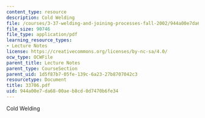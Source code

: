 ```yaml
---
content_type: resource
description: Cold Welding
file: /courses/3-37-welding-and-joining-processes-fall-2002/944a00e7da6800aeb8cd0d7470b6fe34_33706.pdf
file_size: 90746
file_type: application/pdf
learning_resource_types:
- Lecture Notes
license: https://creativecommons.org/licenses/by-nc-sa/4.0/
ocw_type: OCWFile
parent_title: Lecture Notes
parent_type: CourseSection
parent_uid: 1d5f87b7-05fe-139c-6a23-27b8707042c3
resourcetype: Document
title: 33706.pdf
uid: 944a00e7-da68-00ae-b8cd-0d7470b6fe34
---
```

Cold Welding